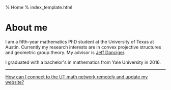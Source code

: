 % Home
% index_template.html

About me
===========

I am a fifth-year mathematics PhD student at the University of Texas at Austin. Currently my research interests are in convex projective structures and geometric group theory. My advisor is [Jeff Danciger](https://web.ma.utexas.edu/users/jdanciger/index.html).

I graduated with a bachelor's in mathematics from Yale University in 2016.

*************************************

[How can I connect to the UT math network remotely and update my website?](network_access.html)